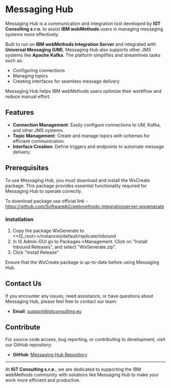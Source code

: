 # Messaging Hub

Messaging Hub is a communication and integration tool developed by **IGT Consulting s.r.o.** to assist **IBM webMethods** users in managing messaging systems more effectively.

Built to run on **IBM webMethods Integration Server** and integrated with **Universal Messaging (UM)**, Messaging Hub also supports other JMS systems like **Apache Kafka**. The platform simplifies and streamlines tasks such as:

- Configuring connections
- Managing topics
- Creating interfaces for seamless message delivery

Messaging Hub helps IBM webMethods users optimize their workflow and reduce manual effort.

## Features

- **Connection Management**: Easily configure connections to UM, Kafka, and other JMS systems.
- **Topic Management**: Create and manage topics with schemas for efficient communication.
- **Interface Creation**: Define triggers and endpoints to automate message delivery.

## Prerequisites

To use Messaging Hub, you must download and install the WxCreate package. This package provides essential functionality required for Messaging Hub to operate correctly.

To download package use official link - https://github.com/SoftwareAG/webmethods-integrationserver-wxgenerate

### Installation

1. Copy the package WxGenerate to <<IS_root>>/instances/default/replicate/inbound
2. In IS Admin-GUI go to Packages->Management. Click on "Install Inbound Releases", and select "WxGenerate.zip".
3. Click "Install Release"

Ensure that the WxCreate package is up-to-date before using Messaging Hub.

## Contact Us

If you encounter any issues, need assistance, or have questions about Messaging Hub, please feel free to contact our team:

- **Email**: [support@igtconsulting.eu](mailto:support@igtconsulting.eu)

## Contribute

For source code access, bug reporting, or contributing to development, visit our GitHub repository:

- **GitHub**: [Messaging Hub Repository](https://github.com/igtconsulting/messaging-hub.git)

---

At **IGT Consulting s.r.o.**, we are dedicated to supporting the IBM webMethods community with solutions like Messaging Hub to make your work more efficient and productive.
